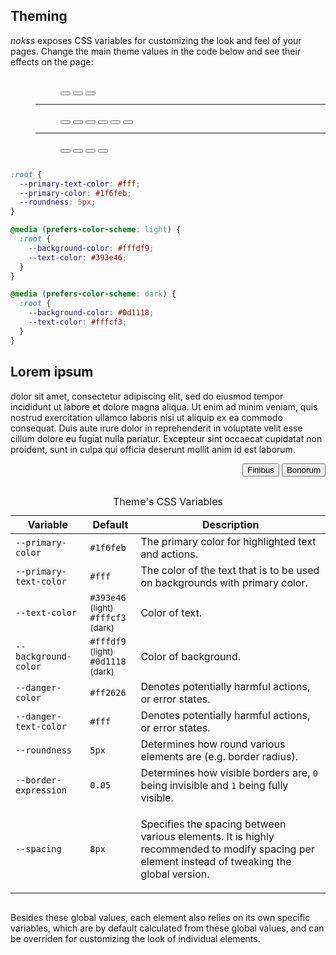 <section id="theming">

# Theming

_nokss_ exposes CSS variables for customizing the look and feel of your pages. 
Change the main theme values in the code below and see their effects on the page:

<div style="overflow-x: auto">
  <menu role="toolbar">
    <menu role="radiogroup" data-key="--roundness">
      <button role="radio" value="1px" aria-label="sharp corners">
        <span class="corner-mark sharp"></span>
      </button>
      <button role="radio" value="5px" aria-label="round corners">
        <span class="corner-mark round"></span>
      </button>
      <button role="radio" value="24px" aria-label="circular corners">
        <span class="corner-mark circle"></span>
      </button>
    </menu>
    <hr/>
    <menu role="radiogroup" data-key="--primary-color;--primary-text-color;light:--primary-color;light:--primary-text-color;dark:--primary-color;dark:--primary-text-color">
      <button role="radio" value="var(--text-color);var(--background-color)" aria-label="monochrome">
        <span class="color-mark" style="background: var(--text-color)"></span>
      </button>
      <button role="radio" value="#1f6feb;#fff" aria-label="github blue">
        <span class="color-mark" style="background: #1f6feb"></span>
      </button>
      <button role="radio" value="#1dB954;#000" aria-label="spotify green">
        <span class="color-mark" style="background: #1dB954"></span>
      </button>
      <button role="radio" value="#ff9900;#000" aria-label="amazon orange">
        <span class="color-mark" style="background: #ff9900"></span>
      </button>
      <button role="radio" value="#ff5a5f;#fff" aria-label="airbnb red">
        <span class="color-mark" style="background: #ff5a5f"></span>
      </button>
      <button role="radio" value=";;#833ab4;#fff;#e1306c;#fff" aria-label="lyft pink">
        <span class="color-mark light" style="background: #833ab4"></span>
        <span class="color-mark dark" style="background: #e1306c"></span>
      </button>
    </menu>
    <hr/>
    <menu role="radiogroup" data-key="light:--background-color;light:--text-color;dark:--background-color;dark:--text-color;light:--interactable-brightness;light:--border-expression;dark:--interactable-brightness;dark:--border-expression;--input-idle-border-color">
      <button role="radio" value="#fffdf9;#393e46;#0d1118;#fffcf3" aria-label="midnight">
        <span class="color-mark light bg" style="background: #fffdf9"></span>
        <span class="color-mark dark bg" style="background: #0d1118"></span>
      </button>
      <button role="radio" value="#f3efe0;#222222;#222222;#f3efe0;;;1.25;.05" aria-label="printish">
        <span class="color-mark light bg" style="background: #f3efe0"></span>
        <span class="color-mark dark bg" style="background: #222222"></span>
      </button>
      <button role="radio" value="#f5f5f5;#000;#111;#fff;0.97;0;1.35;0" aria-label="classic">
        <span class="color-mark light bg" style="background: #f5f5f5"></span>
        <span class="color-mark dark bg" style="background: #111"></span>
      </button>
      <button role="radio" value="#000;var(--primary-color);#000;var(--primary-color);1;1;1;1;var(--text-color)" aria-label="terminal">
        <span class="color-mark light bg" style="background: #000"></span>
        <span class="color-mark dark bg" style="background: #000"></span>
      </button>
    </menu>
  </menu>
</div>

<div class="theme-preview">

```css
:root {
  --primary-text-color: #fff;
  --primary-color: #1f6feb;
  --roundness: 5px;
}

@media (prefers-color-scheme: light) {
  :root {
    --background-color: #fffdf9;
    --text-color: #393e46;
  }
}

@media (prefers-color-scheme: dark) {
  :root {
    --background-color: #0d1118;
    --text-color: #fffcf3;
  }
}
```

<div role="presentation">
  <h2>Lorem ipsum</h2>

  dolor sit amet, consectetur adipiscing elit, sed do eiusmod tempor incididunt ut labore et dolore magna aliqua. Ut enim ad minim veniam, quis nostrud exercitation ullamco laboris nisi ut aliquip ex ea commodo consequat. Duis aute irure dolor in reprehenderit in voluptate velit esse cillum dolore eu fugiat nulla pariatur. Excepteur sint occaecat cupidatat non proident, sunt in culpa qui officia deserunt mollit anim id est laborum.

  <menu role="group" align="right">
    <button>Finibus</button>
    <button>Bonorum</button>
  </menu>
</div>

</div>

<style id="target">
</style>

<link rel="stylesheet" href="assets/theme.css" />
<script type="module" defer src="assets/theme.js"></script>

<div style="overflow-x: auto">
  <table>
    <caption>Theme's CSS Variables</caption>
    <thead>
      <tr>
        <th>Variable</th>
        <th>Default</th>
        <th>Description</th>
      </tr>
    </thead>
    <tbody>
      <tr>
        <td><code>--primary-color</code></td>
        <td><code>#1f6feb</code></td>
        <td>The primary color for highlighted text and actions.</td>
      </tr>
      <tr>
        <td><code>--primary-text-color</code></td>
        <td><code>#fff</code></td>
        <td>The color of the text that is to be used on backgrounds with primary color.</td>
      </tr>
      <tr>
        <td><code>--text-color</code></td>
        <td><code>#393e46</code> <small>(light)</small><br><code>#fffcf3</code> <small>(dark)</small></td>
        <td>Color of text.</td>
      </tr>
      <tr>
        <td><code>--background-color</code></td>
        <td><code>#fffdf9</code> <small>(light)</small><br><code>#0d1118</code> <small>(dark)</small></td>
        <td>Color of background.</td>
      </tr>
      <tr>
        <td><code>--danger-color</code></td>
        <td><code>#ff2626</code></td>
        <td>Denotes potentially harmful actions, or error states.</td>
      </tr>
      <tr>
        <td><code>--danger-text-color</code></td>
        <td><code>#fff</code></td>
        <td>Denotes potentially harmful actions, or error states.</td>
      </tr>
      <tr>
        <td><code>--roundness</code></td>
        <td><code>5px</code></td>
        <td>Determines how round various elements are (e.g. border radius).</td>
      </tr>
      <tr>
        <td><code>--border-expression</code></td>
        <td><code>0.05</code></td>
        <td>Determines how visible borders are, <code>0</code> being invisible and <code>1</code> being fully visible.</td>
      </tr>
      <tr>
        <td><code>--spacing</code></td>
        <td><code>8px</code></td>
        <td><p>Specifies the spacing between various elements. It is highly recommended to modify spacing per element instead of tweaking the global version.</p></td>
      </tr>
    </tbody>
  </table>
</div>

Besides these global values, each element also relies on its own specific variables, which are by default calculated from these global values, and can be overriden for customizing the look of individual elements.

</section>
